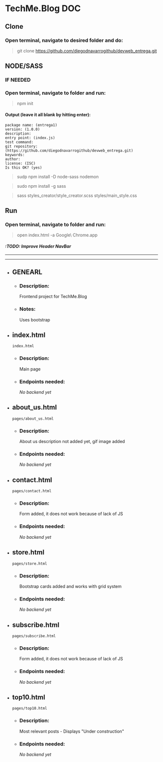 # **TechMe.Blog DOC**

## **Clone**
### **Open terminal, navigate to desired folder and do:**
>git clone https://github.com/diegodnavarrogithub/devweb_entrega.git

## **NODE/SASS**
### **IF NEEDED**
### **Open terminal, navigate to folder and run:**
>npm init
#### Output (leave it all blank by hitting enter):
```terminal
package name: (entrega1) 
version: (1.0.0) 
description: 
entry point: (index.js) 
test command: 
git repository: (https://github.com/diegodnavarrogithub/devweb_entrega.git) 
keywords: 
author: 
license: (ISC) 
Is this OK? (yes)
```
>sudp npm install -D node-sass nodemon

>sudo npm install -g sass

>sass styles_creator/style_creator.scss styles/main_style.css

## **Run**
### **Open terminal, navigate to folder and run:**
>open index.html -a Google\ Chrome.app


#### _:TODO: Improve Header NavBar_
------------------------------
------------------------------
- ## **GENEARL**
    - ### **Description:**
        Frontend project for TechMe.Blog
    - ### **Notes:**
        Uses bootstrap

- ## **index.html**
    `index.html`

    - ### **Description:**
        Main page
    - ### **Endpoints needed:**
        _No backend yet_

- ## **about_us.html**
    `pages/about_us.html`

    - ### **Description:**
        About us description not added yet, gif image added
    - ### **Endpoints needed:**
        _No backend yet_

- ## **contact.html**
    `pages/contact.html`

    - ### **Description:**
        Form added, it does not work because of lack of JS
    - ### **Endpoints needed:**
        _No backend yet_

- ## **store.html**
    `pages/store.html`

    - ### **Description:**
        Bootstrap cards added and works with grid system
    - ### **Endpoints needed:**
        _No backend yet_

- ## **subscribe.html**
    `pages/subscribe.html`

    - ### **Description:**
        Form added, it does not work because of lack of JS
    - ### **Endpoints needed:**
        _No backend yet_

- ## **top10.html**
    `pages/top10.html`

    - ### **Description:**
        Most relevant posts - Displays "Under construction"
    - ### **Endpoints needed:**
        _No backend yet_

